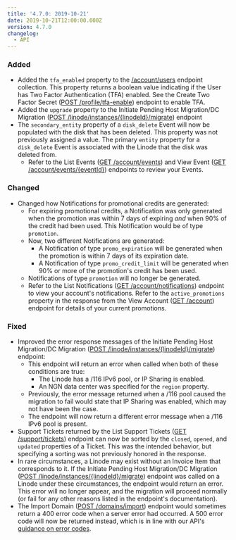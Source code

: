 ```yaml
---
title: '4.7.0: 2019-10-21'
date: 2019-10-21T12:00:00.000Z
version: 4.7.0
changelog:
  - API
---
```

### Added

* Added the `tfa_enabled` property to the [/account/users](https://www.linode.com/docs/api/account/) endpoint collection. This property returns a boolean value indicating if the User has Two Factor Authentication (TFA) enabled. See the Create Two Factor Secret ([POST /profile/tfa-enable](https://developers.linode.com/api/v4/profile-tfa-enable#post)) endpoint to enable TFA.
* Added the `upgrade` property to the Initiate Pending Host Migration/DC Migration ([POST /linode/instances/{linodeId}/migrate](https://developers.linode.com/api/v4/linode-instances-linode-id-migrate/#post)) endpoint
* The `secondary_entity` property of a `disk_delete` Event will now be populated with the disk that has been deleted. This property was not previously assigned a value. The primary `entity` property for a `disk_delete` Event is associated with the Linode that the disk was deleted from.
  * Refer to the List Events ([GET /account/events](https://www.linode.com/docs/api/account/)) and View Event ([GET /account/events/{eventId}](https://www.linode.com/docs/api/account/)) endpoints to review your Events.

### Changed

* Changed how Notifications for promotional credits are generated:
  * For expiring promotional credits, a Notification was only generated when the promotion was within 7 days of expiring _and_ when 90% of the credit had been used. This Notification would be of type `promotion`.
  * Now, two different Notifications are generated:
    * A Notification of type `promo_expiration` will be generated when the promotion is within 7 days of its expiration date.
    * A Notification of type `promo_credit_limit` will be generated when 90% or more of the promotion's credit has been used.
  * Notifications of type `promotion` will no longer be generated.
  * Refer to the List Notifications ([GET /account/notifications](https://www.linode.com/docs/api/account/)) endpoint to view your account's notifications.  Refer to the `active_promotions` property in the response from the View Account ([GET /account](https://www.linode.com/docs/api/account/)) endpoint for details of your current promotions.

### Fixed

* Improved the error response messages of the Initiate Pending Host Migration/DC Migration ([POST /linode/instances/{linodeId}/migrate](https://developers.linode.com/api/v4/linode-instances-linode-id-migrate/#post)) endpoint:
  * This endpoint will return an error when called when both of these conditions are true:
    * The Linode has a /116 IPv6 pool, or IP Sharing is enabled.
    * An NGN data center was specified for the `region` property.
  * Previously, the error message returned when a /116 pool caused the migration to fail would state that IP Sharing was enabled, which may not have been the case.
  * The endpoint will now return a different error message when a /116 IPv6 pool is present.
* Support Tickets returned by the List Support Tickets ([GET /support/tickets](https://developers.linode.com/api/v4/support-tickets)) endpoint can now be sorted by the `closed`, `opened`, and `updated` properties of a Ticket. This was the intended behavior, but specifying a sorting was not previously honored in the response.
* In rare circumstances, a Linode may exist without an Invoice Item that corresponds to it. If the Initiate Pending Host Migration/DC Migration ([POST /linode/instances/{linodeId}/migrate](https://developers.linode.com/api/v4/linode-instances-linode-id-migrate/#post)) endpoint was called on a Linode under these circumstances, the endpoint would return an error. This error will no longer appear, and the migration will proceed normally (or fail for any other reasons listed in the endpoint's documentation).
* The Import Domain ([POST /domains/import](https://developers.linode.com/api/v4/domains-import/#post)) endpoint would sometimes return a 400 error code when a server error had occurred. A 500 error code will now be returned instead, which is in line with our API's [guidance on error codes](https://developers.linode.com/api/v4/#errors).
